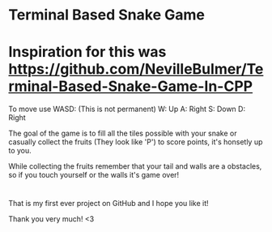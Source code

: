 # Terminal Based Snake Game

# Inspiration for this was https://github.com/NevilleBulmer/Terminal-Based-Snake-Game-In-CPP

To move use WASD: (This is not permanent)
W: Up
A: Right
S: Down
D: Right


The goal of the game is to fill all the tiles possible with your snake or
casually collect the fruits (They look like 'P') to score points,
it's honsetly up to you.


While collecting the fruits remember that your tail and walls are a obstacles,
so if you touch yourself or the walls it's game over!

#

That is my first ever project on GitHub and I hope you like it!

Thank you very much! <3